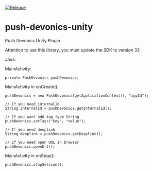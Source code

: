 [![Release](https://jitpack.io/v/PushDevonics/push-devonics-unity.svg)](https://jitpack.io/#PushDevonics/push-devonics-unity)

# push-devonics-unity
Push Devonics Unity Plugin

Attention to use this library, you must update the SDK to version 33

Java:

MainActivity:

    private PushDevonics pushDevonics;

MainActivity in onCreate():

    pushDevonics = new PushDevonics(getApplicationContext(), "appId");
        
    // If you need internalId
    String internalId = pushDevonics.getInternalId();
    
    // If you want add tag type String
    pushDevonics.setTags("key", "value");
    
    // If you need deeplink
    String deeplink = pushDevonics.getDeeplink();
    
    // If you need open URL in browser
    pushDevonics.openUrl();

MainActivity in onStop():

    pushDevonics.stopSession();
